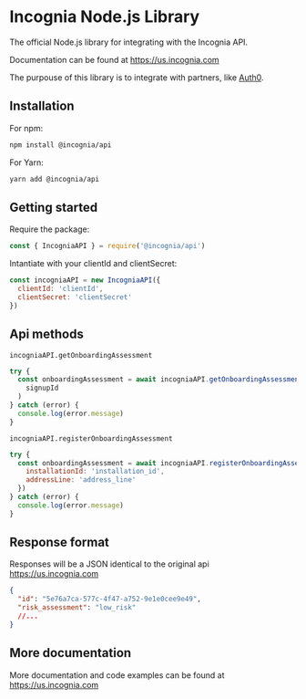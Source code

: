 # Incognia Node.js Library

The official Node.js library for integrating with the Incognia API.

Documentation can be found at <https://us.incognia.com>

The purpouse of this library is to integrate with partners, like [Auth0](https://auth0.com).

## Installation

For npm:

```sh
npm install @incognia/api
```

For Yarn:

```sh
yarn add @incognia/api
```

## Getting started

Require the package:

```js
const { IncogniaAPI } = require('@incognia/api')
```

Intantiate with your clientId and clientSecret:

```js
const incogniaAPI = new IncogniaAPI({
  clientId: 'clientId',
  clientSecret: 'clientSecret'
})
```

## Api methods

`incogniaAPI.getOnboardingAssessment`

```js
try {
  const onboardingAssessment = await incogniaAPI.getOnboardingAssessment(
    signupId
  )
} catch (error) {
  console.log(error.message)
}
```

`incogniaAPI.registerOnboardingAssessment`

```js
try {
  const onboardingAssessment = await incogniaAPI.registerOnboardingAssessment({
    installationId: 'installation_id',
    addressLine: 'address_line'
  })
} catch (error) {
  console.log(error.message)
}
```

## Response format

Responses will be a JSON identical to the original api <https://us.incognia.com>

```json
{
  "id": "5e76a7ca-577c-4f47-a752-9e1e0cee9e49",
  "risk_assessment": "low_risk"
  //...
}
```

## More documentation

More documentation and code examples can be found at <https://us.incognia.com>
